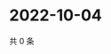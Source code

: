 # 2022-10-04

共 0 条

<!-- BEGIN WEIBO -->
<!-- 最后更新时间 Tue Oct 04 2022 01:37:52 GMT+0800 (China Standard Time) -->

<!-- END WEIBO -->
